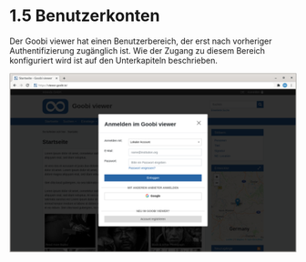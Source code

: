 # 1.5 Benutzerkonten

Der Goobi viewer hat einen Benutzerbereich, der erst nach vorheriger Authentifizierung zugänglich ist. Wie der Zugang zu diesem Bereich konfiguriert wird ist auf den Unterkapiteln beschrieben.

![Anmeldebildschirm f&#xFC;r ein Benutzerkonto](../../../.gitbook/assets/conf_1.5.png)

